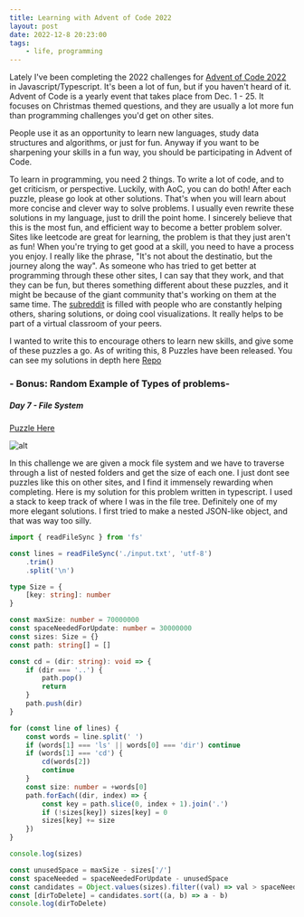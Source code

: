 ```yaml
---
title: Learning with Advent of Code 2022
layout: post
date: 2022-12-8 20:23:00
tags:
    - life, programming
---
```


Lately I've been completing the 2022 challenges for
[Advent of Code 2022](https://adventofcode.com/) in Javascript/Typescript. It's been a lot of fun, but if you haven't heard of it. Advent of Code is a yearly event that takes place from Dec. 1 - 25. It focuses on Christmas themed questions, and they are usually a lot more fun than programming challenges you'd get on other sites.

People use it as an opportunity to learn new languages, study data structures and algorithms, or just for fun. Anyway if you want to be sharpening your skills in a fun way, you should be participating in Advent of Code.

To learn in programming, you need 2 things. To write a lot of code, and to get criticism, or perspective. Luckily, with AoC, you can do both! After each puzzle, please go look at other solutions. That's when you will learn about more concise and clever way to solve problems. I usually even rewrite these solutions in my language, just to drill the point home. I sincerely believe that this is the most fun, and efficient way to become a better problem solver. Sites like leetcode are great for learning, the problem is that they just aren't as fun! When you're trying to get good at a skill, you need to have a process you enjoy. I really like the phrase, "It's not about the destinatio, but the journey along the way". As someone who has tried to get better at programming through these other sites, I can say that they work, and that they can be fun, but theres something different about these puzzles, and it might be because of the giant community that's working on them at the same time. The [subreddit](https://www.reddit.com/r/adventofcode/) is filled with people who are constantly helping others, sharing solutions, or doing cool visualizations. It really helps to be part of a virtual classroom of your peers.

I wanted to write this to encourage others to learn new skills, and give some of these puzzles a go. As of writing this, 8 Puzzles have been released.
You can see my solutions in depth here [Repo](https://github.com/Zalonics/Advent-Of-Code-2022)

### - Bonus: Random Example of Types of problems-

##### Day 7 - File System

[Puzzle Here](https://adventofcode.com/2022/day/7)

![alt](https://preview.redd.it/kr2zc98jwh4a1.png?width=640&crop=smart&auto=webp&s=0ef9f65f233a66f0ad95fd04033facd5def2fb71)

In this challenge we are given a mock file system and we have to traverse through a list of nested folders and get the size of each one. I just dont see puzzles like this on other sites, and I find it immensely rewarding when completing. Here is my solution for this problem written in typescript. I used a stack to keep track of where I was in the file tree. Definitely one of my more elegant solutions. I first tried to make a nested JSON-like object, and that was way too silly.

```ts
import { readFileSync } from 'fs'

const lines = readFileSync('./input.txt', 'utf-8')
    .trim()
    .split('\n')

type Size = {
    [key: string]: number
}

const maxSize: number = 70000000
const spaceNeededForUpdate: number = 30000000
const sizes: Size = {}
const path: string[] = []

const cd = (dir: string): void => {
    if (dir === '..') {
        path.pop()
        return
    }
    path.push(dir)
}

for (const line of lines) {
    const words = line.split(' ')
    if (words[1] === 'ls' || words[0] === 'dir') continue
    if (words[1] === 'cd') {
        cd(words[2])
        continue
    }
    const size: number = +words[0]
    path.forEach((dir, index) => {
        const key = path.slice(0, index + 1).join('.')
        if (!sizes[key]) sizes[key] = 0
        sizes[key] += size
    })
}

console.log(sizes)

const unusedSpace = maxSize - sizes['/']
const spaceNeeded = spaceNeededForUpdate - unusedSpace
const candidates = Object.values(sizes).filter((val) => val > spaceNeeded)
const [dirToDelete] = candidates.sort((a, b) => a - b)
console.log(dirToDelete)
```
